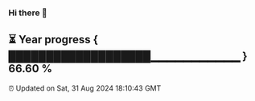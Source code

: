 ### Hi there 👋
⏳ Year progress { ███████████████████▁▁▁▁▁▁▁▁▁▁▁ } 66.60 %
---
⏰ Updated on Sat, 31 Aug 2024 18:10:43 GMT

